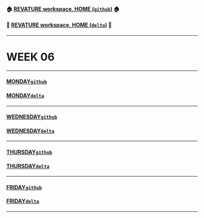 #### :house: [REVATURE workspace, HOME (`github`)](https://github.com/joedonline/REVATURE__workspace)  :house:
#### :house_with_garden: [REVATURE workspace, HOME (`delta`)](https://github.com/deltachannel/REVATURE__workspace) :house_with_garden:
---
# WEEK 06

---
#### [MONDAY`github`](https://github.com/joedonline/REVATURE__workspace/tree/master/WEEK__06/__01_MONDAY)
#### [MONDAY`delta`](https://github.com/deltachannel/REVATURE__workspace/tree/master/WEEK__06/__01_MONDAY)

---
#### [WEDNESDAY`github`](https://github.com/joedonline/REVATURE__workspace/tree/master/WEEK__06/__02_WEDNESDAY)
#### [WEDNESDAY`delta`](https://github.com/deltachannel/REVATURE__workspace/tree/master/WEEK__06/__02_WEDNESDAY)

---
#### [THURSDAY`github`](https://github.com/joedonline/REVATURE__workspace/tree/master/WEEK__06/__03_THURSDAY)
#### [THURSDAY`delta`](https://github.com/deltachannel/REVATURE__workspace/tree/master/WEEK__06/__03_THURSDAY)

---
#### [FRIDAY`github`](https://github.com/joedonline/REVATURE__workspace/tree/master/WEEK__06/__04_FRIDAY)
#### [FRIDAY`delta`](https://github.com/deltachannel/REVATURE__workspace/tree/master/WEEK__06/__04_FRIDAY)

---
